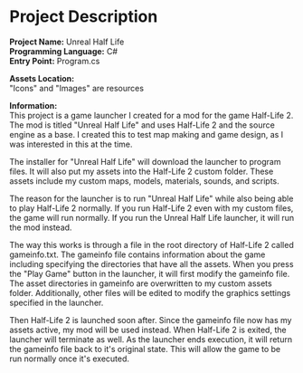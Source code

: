 # Project Description
**Project Name:** Unreal Half Life <br />
**Programming Language:** C# <br />
**Entry Point:** Program.cs <br />

**Assets Location:** <br />
"Icons" and "Images" are resources

**Information:** <br />
This project is a game launcher I created for a mod for the game Half-Life 2.
The mod is titled "Unreal Half Life" and uses Half-Life 2 and the source engine as a base.
I created this to test map making and game design, as I was interested in this at the time.

The installer for "Unreal Half Life" will download the launcher to program files.
It will also put my assets into the Half-Life 2 custom folder.
These assets include my custom maps, models, materials, sounds, and scripts.

The reason for the launcher is to run "Unreal Half Life" while also being able to play Half-Life 2 normally.
If you run Half-Life 2 even with my custom files, the game will run normally.
If you run the Unreal Half Life launcher, it will run the mod instead.

The way this works is through a file in the root directory of Half-Life 2 called gameinfo.txt.
The gameinfo file contains information about the game including specifying the directories that have all the assets.
When you press the "Play Game" button in the launcher, it will first modify the gameinfo file.
The asset directories in gameinfo are overwritten to my custom assets folder.
Additionally, other files will be edited to modify the graphics settings specified in the launcher.

Then Half-Life 2 is launched soon after.
Since the gameinfo file now has my assets active, my mod will be used instead.
When Half-Life 2 is exited, the launcher will terminate as well.
As the launcher ends execution, it will return the gameinfo file back to it's original state.
This will allow the game to be run normally once it's executed.
